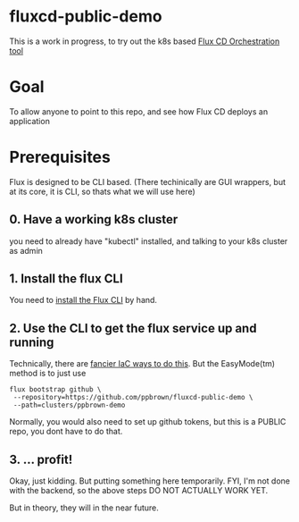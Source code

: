 # fluxcd-public-demo

This is a work in progress, to try out the
k8s based [Flux CD Orchestration tool](https://fluxcd.io/)

# Goal
To allow anyone to point to this repo, and see how Flux CD deploys an application

# Prerequisites
Flux is designed to be CLI based.
(There techinically are GUI wrappers, but at its core, it is CLI, so thats what we will use here)

## 0. Have a working k8s cluster

you need to already have "kubectl" installed, and talking to your k8s cluster as admin

## 1. Install the flux CLI

You need to [install the Flux CLI](https://fluxcd.io/flux/installation/#install-the-flux-cli) by hand.

## 2. Use the CLI to get the flux service up and running

Technically, there are [fancier IaC ways to do this](https://registry.terraform.io/providers/fluxcd/flux/latest).
But the EasyMode(tm) method is to just use

    flux bootstrap github \
     --repository=https://github.com/ppbrown/fluxcd-public-demo \
     --path=clusters/ppbrown-demo

Normally, you would also need to set up github tokens, but this is a PUBLIC repo, you dont have to do that.

## 3. ... profit!

Okay, just kidding. But putting something here temporarily. FYI, I'm not done with the backend, so the above steps
DO NOT ACTUALLY WORK YET.

But in theory, they will in the near future.
